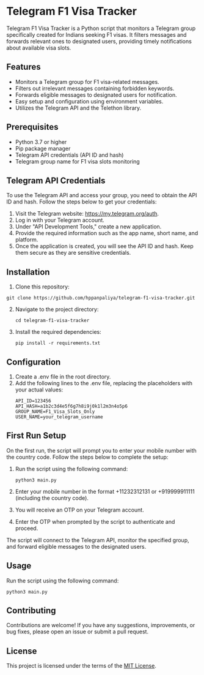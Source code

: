 # Telegram F1 Visa Tracker

Telegram F1 Visa Tracker is a Python script that monitors a Telegram group specifically created for Indians seeking F1 visas. It filters messages and forwards relevant ones to designated users, providing timely notifications about available visa slots.

## Features

- Monitors a Telegram group for F1 visa-related messages.
- Filters out irrelevant messages containing forbidden keywords.
- Forwards eligible messages to designated users for notification.
- Easy setup and configuration using environment variables.
- Utilizes the Telegram API and the Telethon library.

## Prerequisites

- Python 3.7 or higher
- Pip package manager
- Telegram API credentials (API ID and hash)
- Telegram group name for F1 visa slots monitoring


## Telegram API Credentials

To use the Telegram API and access your group, you need to obtain the API ID and hash. Follow the steps below to get your credentials:

1. Visit the Telegram website: https://my.telegram.org/auth.
2. Log in with your Telegram account.
3. Under "API Development Tools," create a new application.
4. Provide the required information such as the app name, short name, and platform.
5. Once the application is created, you will see the API ID and hash. Keep them secure as they are sensitive credentials.


## Installation
1. Clone this repository:
```shell 
git clone https://github.com/hppanpaliya/telegram-f1-visa-tracker.git
```
2. Navigate to the project directory:
    ```shell
    cd telegram-f1-visa-tracker
    ```
3. Install the required dependencies:
    ```shell
    pip install -r requirements.txt
    ```

## Configuration
1. Create a .env file in the root directory.
2. Add the following lines to the .env file, replacing the placeholders with your actual values:
    ```shell
    API_ID=123456
    API_HASH=a1b2c3d4e5f6g7h8i9j0k1l2m3n4o5p6
    GROUP_NAME=F1_Visa_Slots_Only
    USER_NAME=your_telegram_username
    ```

## First Run Setup

On the first run, the script will prompt you to enter your mobile number with the country code. Follow the steps below to complete the setup:

1. Run the script using the following command:

    ```shell
    python3 main.py
    ```
2. Enter your mobile number in the format +11232312131 or +919999911111 (including the country code).
3. You will receive an OTP on your Telegram account.
4. Enter the OTP when prompted by the script to authenticate and proceed.
   
The script will connect to the Telegram API, monitor the specified group, and forward eligible messages to the designated users.

   
## Usage
Run the script using the following command:
```shell
python3 main.py
```

## Contributing
Contributions are welcome! If you have any suggestions, improvements, or bug fixes, please open an issue or submit a pull request.

## License
This project is licensed under the terms of the [MIT License](https://choosealicense.com/licenses/mit/).


